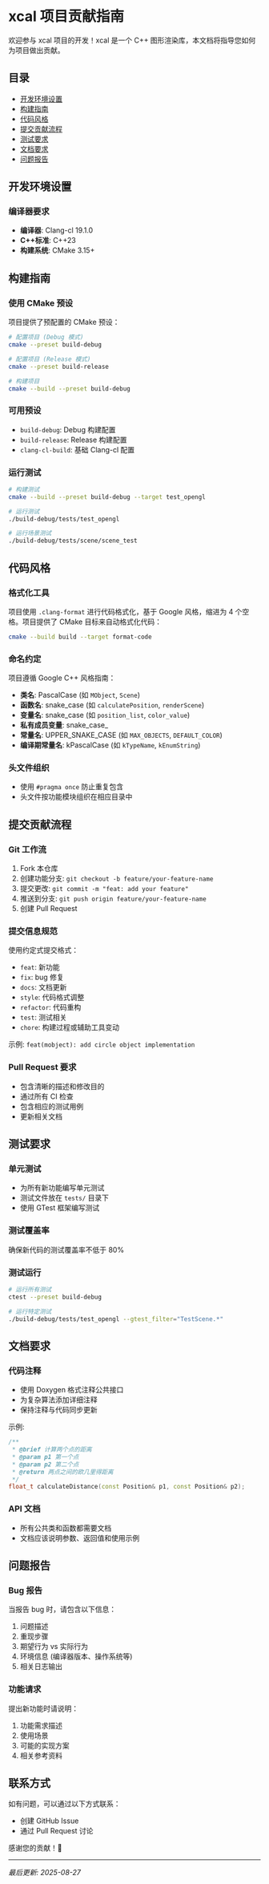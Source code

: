 # xcal 项目贡献指南

欢迎参与 xcal 项目的开发！xcal 是一个 C++ 图形渲染库，本文档将指导您如何为项目做出贡献。

## 目录
- [开发环境设置](#开发环境设置)
- [构建指南](#构建指南)
- [代码风格](#代码风格)
- [提交贡献流程](#提交贡献流程)
- [测试要求](#测试要求)
- [文档要求](#文档要求)
- [问题报告](#问题报告)

## 开发环境设置

### 编译器要求
- **编译器**: Clang-cl 19.1.0
- **C++标准**: C++23
- **构建系统**: CMake 3.15+

## 构建指南

### 使用 CMake 预设
项目提供了预配置的 CMake 预设：

```bash
# 配置项目 (Debug 模式)
cmake --preset build-debug

# 配置项目 (Release 模式)  
cmake --preset build-release

# 构建项目
cmake --build --preset build-debug
```

### 可用预设
- `build-debug`: Debug 构建配置
- `build-release`: Release 构建配置
- `clang-cl-build`: 基础 Clang-cl 配置

### 运行测试
```bash
# 构建测试
cmake --build --preset build-debug --target test_opengl

# 运行测试
./build-debug/tests/test_opengl

# 运行场景测试
./build-debug/tests/scene/scene_test
```

## 代码风格

### 格式化工具
项目使用 `.clang-format` 进行代码格式化，基于 Google 风格，缩进为 4 个空格。项目提供了 CMake 目标来自动格式化代码：

```bash
cmake --build build --target format-code
```

### 命名约定
项目遵循 Google C++ 风格指南：
- **类名**: PascalCase (如 `MObject`, `Scene`)
- **函数名**: snake_case (如 `calculatePosition`, `renderScene`) 
- **变量名**: snake_case (如 `position_list`, `color_value`)
- **私有成员变量**: snake_case_
- **常量名**: UPPER_SNAKE_CASE (如 `MAX_OBJECTS`, `DEFAULT_COLOR`)
- **编译期常量名**: kPascalCase (如 `kTypeName`, `kEnumString`)

### 头文件组织
- 使用 `#pragma once` 防止重复包含
- 头文件按功能模块组织在相应目录中

## 提交贡献流程

### Git 工作流
1. Fork 本仓库
2. 创建功能分支: `git checkout -b feature/your-feature-name`
3. 提交更改: `git commit -m "feat: add your feature"`
4. 推送到分支: `git push origin feature/your-feature-name`
5. 创建 Pull Request

### 提交信息规范
使用约定式提交格式：

- `feat`: 新功能
- `fix`: bug 修复
- `docs`: 文档更新
- `style`: 代码格式调整
- `refactor`: 代码重构
- `test`: 测试相关
- `chore`: 构建过程或辅助工具变动

示例: `feat(mobject): add circle object implementation`

### Pull Request 要求
- 包含清晰的描述和修改目的
- 通过所有 CI 检查
- 包含相应的测试用例
- 更新相关文档

## 测试要求

### 单元测试
- 为所有新功能编写单元测试
- 测试文件放在 `tests/` 目录下
- 使用 GTest 框架编写测试

### 测试覆盖率
确保新代码的测试覆盖率不低于 80%

### 测试运行
```bash
# 运行所有测试
ctest --preset build-debug

# 运行特定测试
./build-debug/tests/test_opengl --gtest_filter="TestScene.*"
```

## 文档要求

### 代码注释
- 使用 Doxygen 格式注释公共接口
- 为复杂算法添加详细注释
- 保持注释与代码同步更新

示例:
```cpp
/**
 * @brief 计算两个点的距离
 * @param p1 第一个点
 * @param p2 第二个点  
 * @return 两点之间的欧几里得距离
 */
float_t calculateDistance(const Position& p1, const Position& p2);
```

### API 文档
- 所有公共类和函数都需要文档
- 文档应该说明参数、返回值和使用示例

## 问题报告

### Bug 报告
当报告 bug 时，请包含以下信息：
1. 问题描述
2. 重现步骤
3. 期望行为 vs 实际行为
4. 环境信息 (编译器版本、操作系统等)
5. 相关日志输出

### 功能请求
提出新功能时请说明：
1. 功能需求描述
2. 使用场景
3. 可能的实现方案
4. 相关参考资料

## 联系方式
如有问题，可以通过以下方式联系：
- 创建 GitHub Issue
- 通过 Pull Request 讨论

感谢您的贡献！🎉

---

*最后更新: 2025-08-27*
